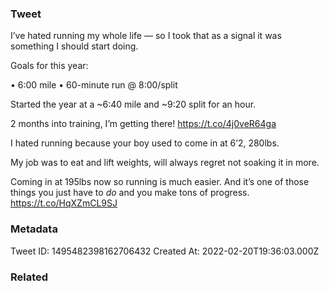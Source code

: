 ### Tweet
I’ve hated running my whole life — so I took that as a signal it was something I should start doing.

Goals for this year:

• 6:00 mile 
• 60-minute run @ 8:00/split 

Started the year at a ~6:40 mile and ~9:20 split for an hour. 

2 months into training, I’m getting there! https://t.co/4j0veR64ga

I hated running because your boy used to come in at 6’2, 280lbs. 

My job was to eat and lift weights, will always regret not soaking it in more.

Coming in at 195lbs now so running is much easier. And it’s one of those things you just have to *do* and you make tons of progress. https://t.co/HqXZmCL9SJ

### Metadata
Tweet ID: 1495482398162706432
Created At: 2022-02-20T19:36:03.000Z

### Related


